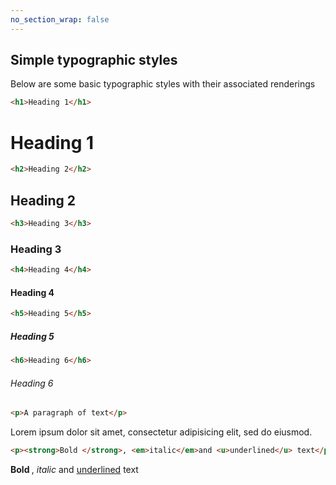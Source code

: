 ```yaml
---
no_section_wrap: false
---
```

<h2 id="simple-typographic-styles">Simple typographic styles</h2>

Below are some basic typographic styles with their associated renderings

```html
<h1>Heading 1</h1>
```
<h1>Heading 1</h1>

```html
<h2>Heading 2</h2>
```
<h2>Heading 2</h2>

```html
<h3>Heading 3</h3>
```
<h3>Heading 3</h3>

```html
<h4>Heading 4</h4>
```
<h4>Heading 4</h4>

```html
<h5>Heading 5</h5>
```
<h5>Heading 5</h5>

```html
<h6>Heading 6</h6>
```
<h6>Heading 6</h6>

```html
<p>A paragraph of text</p>
```
<p>Lorem ipsum dolor sit amet, consectetur adipisicing elit, sed do eiusmod.</p>

```html
<p><strong>Bold </strong>, <em>italic</em>and <u>underlined</u> text</p>
```
<p><strong>Bold </strong>, <em>italic</em> and <u>underlined</u> text</p>
